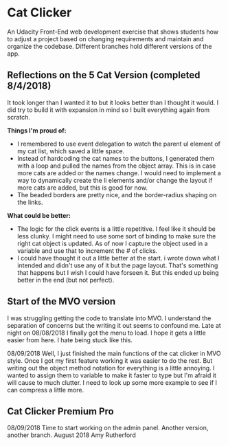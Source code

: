 # Cat Clicker

An Udacity Front-End web development exercise that shows students how to adjust a project based on changing requirements and maintain and organize the codebase. Different branches hold different versions of the app.

## Reflections on the 5 Cat Version (completed 8/4/2018)
It took longer than I wanted it to but it looks better than I thought it would. I did try to build it with expansion in mind so I built everything again from scratch. 

**Things I'm proud of:**
* I remembered to use event delegation to watch the parent ul element of my cat list, which saved a little space.
* Instead of hardcoding the cat names to the buttons, I generated them with a loop and pulled the names from the object array. This is in case more cats are added or the names change. I would need to implement a way to dynamically create the li elements and/or change the layout if more cats are added, but this is good for now.
* The beaded borders are pretty nice, and the border-radius shaping on the links. 

**What could be better:**
* The logic for the click events is a little repetitive. I feel like it should be less clunky. I might need to use some sort of binding to make sure the right cat object is updated. As of now I capture the object used in a variable and use that to increment the # of clicks.
* I could have thought it out a little better at the start. i wrote down what I intended and didn't use any of it but the page layout. That's something that happens but I wish I could have forseen it. But this ended up being better in the end (but not perfect).

## Start of the MVO version
I was struggling getting the code to translate into MVO. I understand the separation of concerns but the writing it out seems to confound me. Late at night on 08/08/2018 I finally got the menu to load. I hope it gets a little easier from here. I hate being stuck like this.

08/09/2018 Well, I just finished the main functions of the cat clicker in MVO style. Once I got my first feature working it was easier to do the rest. But writing out the object method notation for everything is a little annoying. I wanted to assign them to variable to make it faster to type but I'm afraid it will cause to much clutter. I need to look up some more example to see if I can compress a little more.

## Cat Clicker Premium Pro
08/09/2018 Time to start working on the admin panel. Another version, another branch.
August 2018 Amy Rutherford